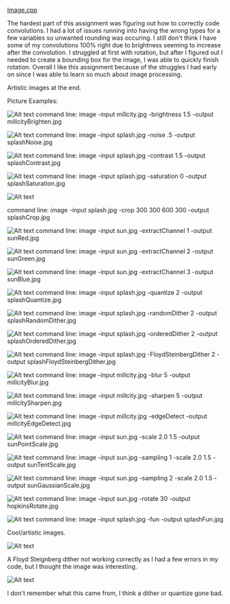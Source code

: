 [Image.cpp](https://github.com/kalvenschraut/school/blob/master/5607/ImageCode/image.cpp)

The hardest part of this assignment was figuring out how to correctly code convolutions. I had a lot of issues running into 
having the wrong types for a few variables so unwanted rounding was occuring. I still don't think I have some of my 
convolutions 100% right due to brightness seeming to increase after the convolution. I struggled at first with rotation, but after I figured out I needed to create a bounding box for the image, I was able to quickly finish rotation. Overall I like this
assignment because of the struggles I had early on since I was able to learn so much about image processing.

Artistic images at the end.

Picture Examples:

![Alt text](https://raw.githubusercontent.com/kalvenschraut/school/master/5607/ImageCode/sample/millcityBrighten.jpg)
command line: image -input millcity.jpg -brightness 1.5 -output millcityBrighten.jpg

![Alt text](https://raw.githubusercontent.com/kalvenschraut/school/master/5607/ImageCode/sample/splashNoise.jpg)
command line: image -input splash.jpg -noise .5 -output splashNoise.jpg

![Alt text](https://raw.githubusercontent.com/kalvenschraut/school/master/5607/ImageCode/sample/splashContrast.jpg)
command line: image -input splash.jpg -contrast 1.5 -output splashContrast.jpg

![Alt text](https://raw.githubusercontent.com/kalvenschraut/school/master/5607/ImageCode/sample/splashSaturation.jpg)
command line: image -input splash.jpg -saturation 0 -output splashSaturation.jpg

![Alt text](https://raw.githubusercontent.com/kalvenschraut/school/master/5607/ImageCode/sample/splashCrop.jpg)

command line: image -input splash.jpg -crop 300 300 600 300 -output splashCrop.jpg

![Alt text](https://raw.githubusercontent.com/kalvenschraut/school/master/5607/ImageCode/sample/sunRed.jpg)
command line: image -input sun.jpg -extractChannel 1 -output sunRed.jpg

![Alt text](https://raw.githubusercontent.com/kalvenschraut/school/master/5607/ImageCode/sample/sunGreen.jpg)
command line: image -input sun.jpg -extractChannel 2 -output sunGreen.jpg

![Alt text](https://raw.githubusercontent.com/kalvenschraut/school/master/5607/ImageCode/sample/sunBlue.jpg)
command line: image -input sun.jpg -extractChannel 3 -output sunBlue.jpg

![Alt text](https://raw.githubusercontent.com/kalvenschraut/school/master/5607/ImageCode/sample/splashQuantize.jpg)
command line: image -input splash.jpg -quantize 2 -output splashQuantize.jpg

![Alt text](https://raw.githubusercontent.com/kalvenschraut/school/master/5607/ImageCode/sample/splashRandomDither.jpg)
command line: image -input splash.jpg -randomDither 2 -output splashRandomDither.jpg

![Alt text](https://raw.githubusercontent.com/kalvenschraut/school/master/5607/ImageCode/sample/splashOrderedDither.jpg)
command line: image -input splash.jpg -orderedDither 2 -output splashOrderedDither.jpg

![Alt text](https://raw.githubusercontent.com/kalvenschraut/school/master/5607/ImageCode/sample/splashFloydSteinbergDither.jpg)
command line: image -input splash.jpg -FloydSteinbergDither 2 -output splashFloydSteinbergDither.jpg

![Alt text](https://raw.githubusercontent.com/kalvenschraut/school/master/5607/ImageCode/sample/millcityBlur.jpg)
command line: image -input millcity.jpg -blur 5 -output millcityBlur.jpg

![Alt text](https://raw.githubusercontent.com/kalvenschraut/school/master/5607/ImageCode/sample/millcitySharpen.jpg)
command line: image -input millcity.jpg -sharpen 5 -output millcitySharpen.jpg

![Alt text](https://raw.githubusercontent.com/kalvenschraut/school/master/5607/ImageCode/sample/millcityEdgeDetect.jpg)
command line: image -input millcity.jpg -edgeDetect -output millcityEdgeDetect.jpg

![Alt text](https://raw.githubusercontent.com/kalvenschraut/school/master/5607/ImageCode/sample/sunPointScale.jpg)
command line: image -input sun.jpg -scale 2.0 1.5 -output sunPointScale.jpg

![Alt text](https://raw.githubusercontent.com/kalvenschraut/school/master/5607/ImageCode/sample/sunTentScale.jpg)
command line: image -input sun.jpg -sampling 1 -scale 2.0 1.5 -output sunTentScale.jpg

![Alt text](https://raw.githubusercontent.com/kalvenschraut/school/master/5607/ImageCode/sample/sunGaussianScale.jpg)
command line: image -input sun.jpg -sampling 2 -scale 2.0 1.5 -output sunGaussianScale.jpg

![Alt text](https://raw.githubusercontent.com/kalvenschraut/school/master/5607/ImageCode/sample/hopkinsRotate.jpg)
command line: image -input sun.jpg -rotate 30 -output hopkinsRotate.jpg

![Alt text](https://raw.githubusercontent.com/kalvenschraut/school/master/5607/ImageCode/sample/splashFun.jpg)
command line: image -input splash.jpg -fun -output splashFun.jpg

Cool/artistic images.


![Alt text](https://raw.githubusercontent.com/kalvenschraut/school/master/5607/ImageCode/sample/sunzoomFloydSteinbergDither%20-%20Copy.png)

A Floyd Steignberg dither not working correctly as I had a few errors in my code, but I thought the image was interesting.

![Alt text](https://raw.githubusercontent.com/kalvenschraut/school/master/5607/ImageCode/sample/splashCool.jpg)
 
 I don't remember what this came from, I think a dither or quantize gone bad. 

